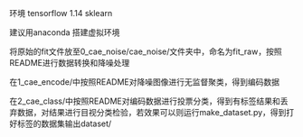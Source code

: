 环境
tensorflow 1.14
sklearn

建议用anaconda 搭建虚拟环境

将原始的fit文件放至0_cae_noise/cae_noise/文件夹中，命名为fit_raw，按照README进行数据转换和降噪处理

在1_cae_encode/中按照README对降噪图像进行无监督聚类，得到编码数据

在2_cae_class/中按照README对编码数据进行投票分类，得到有标签结果和丢弃数据，对结果进行目视分类检验，若效果可以则运行make_dataset.py，得到打好标签的数据集输出dataset/

